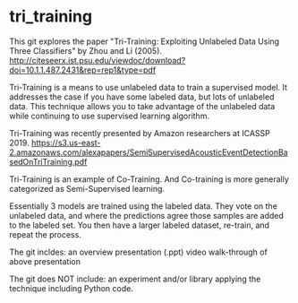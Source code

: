 # tri_training
This git explores the paper "Tri-Training: Exploiting Unlabeled Data Using Three Classifiers" by Zhou and Li (2005).  http://citeseerx.ist.psu.edu/viewdoc/download?doi=10.1.1.487.2431&rep=rep1&type=pdf

Tri-Training is a means to use unlabeled data to train a supervised model. It addresses the case if you have some labeled data, but lots of unlabeled data. This technique allows you to take advantage of the unlabeled data while continuing to use supervised learning algorithm.

Tri-Training was recently presented by Amazon researchers at ICASSP 2019.  https://s3.us-east-2.amazonaws.com/alexapapers/SemiSupervisedAcousticEventDetectionBasedOnTriTraining.pdf

Tri-Training is an example of Co-Training.  And Co-training is more generally categorized as Semi-Supervised learning.

Essentially 3 models are trained using the labeled data.  They vote on the unlabeled data, and where the predictions agree those samples are added to the labeled set.  You then have a larger labeled dataset, re-train, and repeat the process.

The git incldes:
an overview presentation (.ppt)
video walk-through of above presentation

The git does NOT include:
an experiment and/or library applying the technique including Python code.
